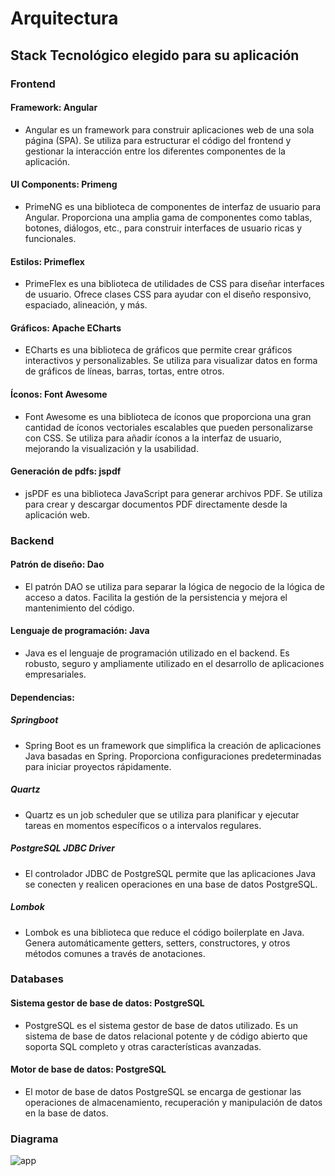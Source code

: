 # Arquitectura

## Stack Tecnológico elegido para su aplicación

### Frontend

#### Framework: Angular

- Angular es un framework para construir aplicaciones web de una sola página (SPA). Se utiliza para estructurar el código del frontend y gestionar la interacción entre los diferentes componentes de la aplicación.

#### UI Components: Primeng

- PrimeNG es una biblioteca de componentes de interfaz de usuario para Angular. Proporciona una amplia gama de componentes como tablas, botones, diálogos, etc., para construir interfaces de usuario ricas y funcionales.

#### Estilos: Primeflex

- PrimeFlex es una biblioteca de utilidades de CSS para diseñar interfaces de usuario. Ofrece clases CSS para ayudar con el diseño responsivo, espaciado, alineación, y más.

#### Gráficos: Apache ECharts

- ECharts es una biblioteca de gráficos que permite crear gráficos interactivos y personalizables. Se utiliza para visualizar datos en forma de gráficos de líneas, barras, tortas, entre otros.

#### Íconos: Font Awesome

- Font Awesome es una biblioteca de íconos que proporciona una gran cantidad de íconos vectoriales escalables que pueden personalizarse con CSS. Se utiliza para añadir íconos a la interfaz de usuario, mejorando la visualización y la usabilidad.

#### Generación de pdfs: jspdf

- jsPDF es una biblioteca JavaScript para generar archivos PDF. Se utiliza para crear y descargar documentos PDF directamente desde la aplicación web.

### Backend 

#### Patrón de diseño: Dao

- El patrón DAO se utiliza para separar la lógica de negocio de la lógica de acceso a datos. Facilita la gestión de la persistencia y mejora el mantenimiento del código.

#### Lenguaje de programación: Java

- Java es el lenguaje de programación utilizado en el backend. Es robusto, seguro y ampliamente utilizado en el desarrollo de aplicaciones empresariales.

#### Dependencias:

##### Springboot
     
- Spring Boot es un framework que simplifica la creación de aplicaciones Java basadas en Spring. Proporciona configuraciones predeterminadas para iniciar proyectos rápidamente.    
    
##### Quartz
     
- Quartz es un job scheduler que se utiliza para planificar y ejecutar tareas en momentos específicos o a intervalos regulares.
    
##### PostgreSQL JDBC Driver
     
- El controlador JDBC de PostgreSQL permite que las aplicaciones Java se conecten y realicen operaciones en una base de datos PostgreSQL.
     
##### Lombok
     
- Lombok es una biblioteca que reduce el código boilerplate en Java. Genera automáticamente getters, setters, constructores, y otros métodos comunes a través de anotaciones.    
    
### Databases

#### Sistema gestor de base de datos: PostgreSQL 

- PostgreSQL es el sistema gestor de base de datos utilizado. Es un sistema de base de datos relacional potente y de código abierto que soporta SQL completo y otras características avanzadas.

#### Motor de base de datos: PostgreSQL

- El motor de base de datos PostgreSQL se encarga de gestionar las operaciones de almacenamiento, recuperación y manipulación de datos en la base de datos.

### Diagrama
![app](https://github.com/fiis-bd241/grupo01/assets/161625149/118087b3-308f-4b84-9770-b74b500291f3)


